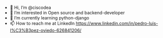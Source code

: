 - 👋 Hi, I’m @ciscodea
- 👀 I’m interested in Open source and backend-developer
- 🌱 I’m currently learning python-django
- 📫 How to reach me at LinkedIn https://www.linkedin.com/in/pedro-luis-l%C3%B3pez-oviedo-626841206/


